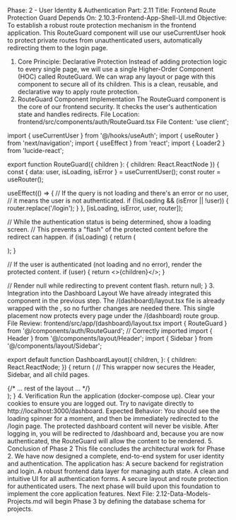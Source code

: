 Phase: 2 - User Identity & Authentication
Part: 2.11
Title: Frontend Route Protection Guard
Depends On: 2.10.3-Frontend-App-Shell-UI.md
Objective: To establish a robust route protection mechanism in the frontend application. This RouteGuard component will use our useCurrentUser hook to protect private routes from unauthenticated users, automatically redirecting them to the login page.
1. Core Principle: Declarative Protection
Instead of adding protection logic to every single page, we will use a single Higher-Order Component (HOC) called RouteGuard. We can wrap any layout or page with this component to secure all of its children. This is a clean, reusable, and declarative way to apply route protection.
2. RouteGuard Component Implementation
The RouteGuard component is the core of our frontend security. It checks the user's authentication state and handles redirects.
File Location: frontend/src/components/auth/RouteGuard.tsx
File Content:
'use client';

import { useCurrentUser } from '@/hooks/useAuth';
import { useRouter } from 'next/navigation';
import { useEffect } from 'react';
import { Loader2 } from 'lucide-react';

export function RouteGuard({ children }: { children: React.ReactNode }) {
  const { data: user, isLoading, isError } = useCurrentUser();
  const router = useRouter();

  useEffect(() => {
    // If the query is not loading and there's an error or no user,
    // it means the user is not authenticated.
    if (!isLoading && (isError || !user)) {
      router.replace('/login');
    }
  }, [isLoading, isError, user, router]);

  // While the authentication status is being determined, show a loading screen.
  // This prevents a "flash" of the protected content before the redirect can happen.
  if (isLoading) {
    return (
      <div className="flex h-screen w-full items-center justify-center">
        <Loader2 className="h-8 w-8 animate-spin" />
      </div>
    );
  }

  // If the user is authenticated (not loading and no error), render the protected content.
  if (user) {
    return <>{children}</>;
  }

  // Render null while redirecting to prevent content flash.
  return null;
}
3. Integration into the Dashboard Layout
We have already integrated this component in the previous step. The /(dashboard)/layout.tsx file is already wrapped with the <RouteGuard>, so no further changes are needed there. This single placement now protects every page under the /(dashboard) route group.
File Review: frontend/src/app/(dashboard)/layout.tsx
import { RouteGuard } from '@/components/auth/RouteGuard'; // Correctly imported
import { Header } from '@/components/layout/Header';
import { Sidebar } from '@/components/layout/Sidebar';

export default function DashboardLayout({
  children,
}: {
  children: React.ReactNode;
}) {
  return (
    // This wrapper now secures the Header, Sidebar, and all child pages.
    <RouteGuard>
      <div className="flex h-screen w-full overflow-hidden bg-muted/40">
        {/* ... rest of the layout ... */}
      </div>
    </RouteGuard>
  );
}
4. Verification
Run the application (docker-compose up).
Clear your cookies to ensure you are logged out.
Try to navigate directly to http://localhost:3000/dashboard.
Expected Behavior: You should see the loading spinner for a moment, and then be immediately redirected to the /login page. The protected dashboard content will never be visible.
After logging in, you will be redirected to /dashboard and, because you are now authenticated, the RouteGuard will allow the content to be rendered.
5. Conclusion of Phase 2
This file concludes the architectural work for Phase 2. We have now designed a complete, end-to-end system for user identity and authentication. The application has:
A secure backend for registration and login.
A robust frontend data layer for managing auth state.
A clean and intuitive UI for all authentication forms.
A secure layout and route protection for authenticated users.
The next phase will build upon this foundation to implement the core application features.
Next File: 2.12-Data-Models-Projects.md will begin Phase 3 by defining the database schema for projects.